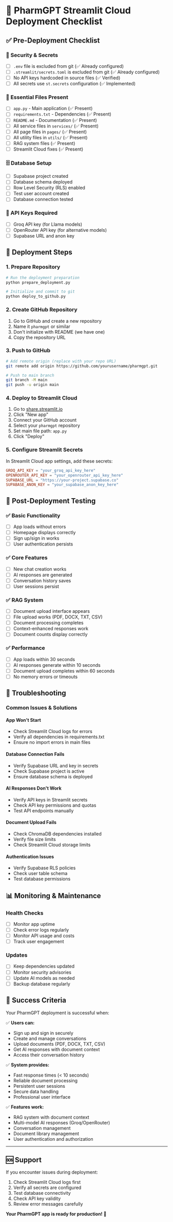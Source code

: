 # 🚀 PharmGPT Streamlit Cloud Deployment Checklist

## ✅ Pre-Deployment Checklist

### 🔐 Security & Secrets
- [ ] `.env` file is excluded from git (✅ Already configured)
- [ ] `.streamlit/secrets.toml` is excluded from git (✅ Already configured)
- [ ] No API keys hardcoded in source files (✅ Verified)
- [ ] All secrets use `st.secrets` configuration (✅ Implemented)

### 📁 Essential Files Present
- [ ] `app.py` - Main application (✅ Present)
- [ ] `requirements.txt` - Dependencies (✅ Present)
- [ ] `README.md` - Documentation (✅ Present)
- [ ] All service files in `services/` (✅ Present)
- [ ] All page files in `pages/` (✅ Present)
- [ ] All utility files in `utils/` (✅ Present)
- [ ] RAG system files (✅ Present)
- [ ] Streamlit Cloud fixes (✅ Present)

### 🗄️ Database Setup
- [ ] Supabase project created
- [ ] Database schema deployed
- [ ] Row Level Security (RLS) enabled
- [ ] Test user account created
- [ ] Database connection tested

### 🔑 API Keys Required
- [ ] Groq API key (for Llama models)
- [ ] OpenRouter API key (for alternative models)
- [ ] Supabase URL and anon key

## 🚀 Deployment Steps

### 1. Prepare Repository
```bash
# Run the deployment preparation
python prepare_deployment.py

# Initialize and commit to git
python deploy_to_github.py
```

### 2. Create GitHub Repository
1. Go to GitHub and create a new repository
2. Name it `pharmgpt` or similar
3. Don't initialize with README (we have one)
4. Copy the repository URL

### 3. Push to GitHub
```bash
# Add remote origin (replace with your repo URL)
git remote add origin https://github.com/yourusername/pharmgpt.git

# Push to main branch
git branch -M main
git push -u origin main
```

### 4. Deploy to Streamlit Cloud
1. Go to [share.streamlit.io](https://share.streamlit.io)
2. Click "New app"
3. Connect your GitHub account
4. Select your `pharmgpt` repository
5. Set main file path: `app.py`
6. Click "Deploy"

### 5. Configure Streamlit Secrets
In Streamlit Cloud app settings, add these secrets:

```toml
GROQ_API_KEY = "your_groq_api_key_here"
OPENROUTER_API_KEY = "your_openrouter_api_key_here"
SUPABASE_URL = "https://your-project.supabase.co"
SUPABASE_ANON_KEY = "your_supabase_anon_key_here"
```

## 🧪 Post-Deployment Testing

### ✅ Basic Functionality
- [ ] App loads without errors
- [ ] Homepage displays correctly
- [ ] Sign up/sign in works
- [ ] User authentication persists

### ✅ Core Features
- [ ] New chat creation works
- [ ] AI responses are generated
- [ ] Conversation history saves
- [ ] User sessions persist

### ✅ RAG System
- [ ] Document upload interface appears
- [ ] File upload works (PDF, DOCX, TXT, CSV)
- [ ] Document processing completes
- [ ] Context-enhanced responses work
- [ ] Document counts display correctly

### ✅ Performance
- [ ] App loads within 30 seconds
- [ ] AI responses generate within 10 seconds
- [ ] Document upload completes within 60 seconds
- [ ] No memory errors or timeouts

## 🔧 Troubleshooting

### Common Issues & Solutions

#### App Won't Start
- Check Streamlit Cloud logs for errors
- Verify all dependencies in requirements.txt
- Ensure no import errors in main files

#### Database Connection Fails
- Verify Supabase URL and key in secrets
- Check Supabase project is active
- Ensure database schema is deployed

#### AI Responses Don't Work
- Verify API keys in Streamlit secrets
- Check API key permissions and quotas
- Test API endpoints manually

#### Document Upload Fails
- Check ChromaDB dependencies installed
- Verify file size limits
- Check Streamlit Cloud storage limits

#### Authentication Issues
- Verify Supabase RLS policies
- Check user table schema
- Test database permissions

## 📊 Monitoring & Maintenance

### Health Checks
- [ ] Monitor app uptime
- [ ] Check error logs regularly
- [ ] Monitor API usage and costs
- [ ] Track user engagement

### Updates
- [ ] Keep dependencies updated
- [ ] Monitor security advisories
- [ ] Update AI models as needed
- [ ] Backup database regularly

## 🎉 Success Criteria

Your PharmGPT deployment is successful when:

✅ **Users can:**
- Sign up and sign in securely
- Create and manage conversations
- Upload documents (PDF, DOCX, TXT, CSV)
- Get AI responses with document context
- Access their conversation history

✅ **System provides:**
- Fast response times (< 10 seconds)
- Reliable document processing
- Persistent user sessions
- Secure data handling
- Professional user interface

✅ **Features work:**
- RAG system with document context
- Multi-model AI responses (Groq/OpenRouter)
- Conversation management
- Document library management
- User authentication and authorization

---

## 🆘 Support

If you encounter issues during deployment:

1. Check Streamlit Cloud logs first
2. Verify all secrets are configured
3. Test database connectivity
4. Check API key validity
5. Review error messages carefully

**Your PharmGPT app is ready for production! 🎉**